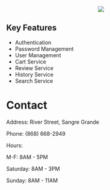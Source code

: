 <p align="center" width="100%">
    <img src="https://i.imgur.com/68uTDmj.jpg">
</p>

## Key Features
* Authentication
* Password Management
* User Management
* Cart Service
* Review Service
* History Service
* Search Service 

#


# Contact 
Address: River Street, Sangre Grande

Phone: (868) 668-2949

Hours: 

M-F: 8AM - 5PM

Saturday: 8AM - 3PM
       
Sunday: 8AM - 11AM
